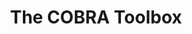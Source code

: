 ---
title: <b>The COBRA Toolbox</b>
image: images/COBRAToolboxlogo_matlab.svg
height: 185px
description: Heirendt L & Arreckx S, Pfau T, Mendoza SN, Richelle A, Heinken A, Haraldsdottir HS, Wachowiak J, Keating SM, Vlasov V, Magnusdottir S, Ng CY, Preciat G, Zagare A, Chan SHJ, Aurich MK, Clancy CM, Modamio J, Sauls JT, Noronha A, Bordbar A, Cousins B, El Assal DC, Valcarcel LV, Apaolaza I, Ghaderi S, Ahookhosh M, Ben Guebila M, Kostromins A, Sompairac N, Le HM, Ma D, Sun Y, Wang L, Yurkovich JT, Oliveira MAP, Phan PT, El Assal LP, Kuperstein I, Zinovyev A, H. Hinton S, Bryant WA, Aragon Artacho FJ, Planes FJ, Stalidzans E, Maass A, Vempala S, Hucka M, Saunders MA, Maranas CD, Lewis NE, Sauter T, Palsson BØ, Thiele I, Fleming RMT. 2017, <a href="https://arxiv.org/abs/1710.04038"><b>Creation and analysis of biochemical constraint-based models&#58; the COBRA Toolbox v3.0</b></a>, accepted in Nature Protocols, 2018.
---